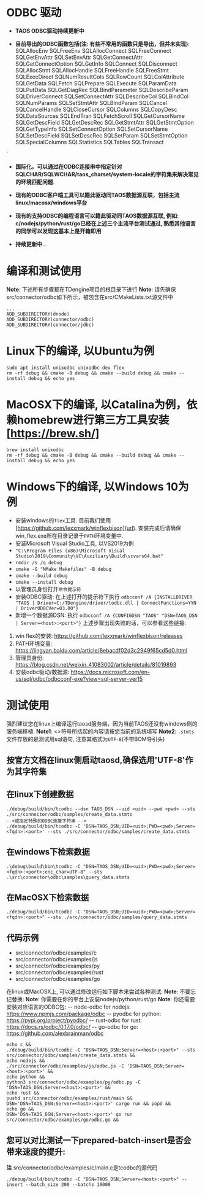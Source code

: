 
# ODBC 驱动 #

- **TAOS ODBC驱动持续更新中**

- **目前导出的ODBC函数包括(注: 有些不常用的函数只是导出，但并未实现)**:
SQLAllocEnv
SQLFreeEnv
SQLAllocConnect
SQLFreeConnect
SQLGetEnvAttr
SQLSetEnvAttr
SQLGetConnectAttr
SQLGetConnectOption
SQLGetInfo
SQLConnect
SQLDisconnect
SQLAllocStmt
SQLAllocHandle
SQLFreeHandle
SQLFreeStmt
SQLExecDirect
SQLNumResultCols
SQLRowCount
SQLColAttribute
SQLGetData
SQLFetch
SQLPrepare
SQLExecute
SQLParamData
SQLPutData
SQLGetDiagRec
SQLBindParameter
SQLDescribeParam
SQLDriverConnect
SQLSetConnectAttr
SQLDescribeCol
SQLBindCol
SQLNumParams
SQLSetStmtAttr
SQLBindParam
SQLCancel
SQLCancelHandle
SQLCloseCursor
SQLColumns
SQLCopyDesc
SQLDataSources
SQLEndTran
SQLFetchScroll
SQLGetCursorName
SQLGetDescField
SQLGetDescRec
SQLGetStmtAttr
SQLGetStmtOption
SQLGetTypeInfo
SQLSetConnectOption
SQLSetCursorName
SQLSetDescField
SQLSetDescRec
SQLSetParam
SQLSetStmtOption
SQLSpecialColumns
SQLStatistics
SQLTables
SQLTransact

`

- **国际化。可以通过在ODBC连接串中指定针对SQLCHAR/SQLWCHAR/taos_charset/system-locale的字符集来解决常见的环境匹配问题**.

- **现有的ODBC客户端工具可以籍此驱动同TAOS数据源互联，包括主流linux/macosx/windows平台**

- **现有的支持ODBC的编程语言可以籍此驱动同TAOS数据源互联, 例如: c/nodejs/python/rust/go已经在上述三个主流平台测试通过, 熟悉其他语言的同学可以发现这基本上是开箱即用**

- **持续更新中**...

# 编译和测试使用
**Note**: 下述所有步骤都在TDengine项目的根目录下进行
**Note**: 请先确保src/connector/odbc如下所示，被包含在src/CMakeLists.txt源文件中
```
...
ADD_SUBDIRECTORY(dnode)
ADD_SUBDIRECTORY(connector/odbc)
ADD_SUBDIRECTORY(connector/jdbc)
```

# Linux下的编译, 以Ubuntu为例
```
sudo apt install unixodbc unixodbc-dev flex
rm -rf debug && cmake -B debug && cmake --build debug && cmake --install debug && echo yes
```
# MacOSX下的编译, 以Catalina为例，依赖homebrew进行第三方工具安装[https://brew.sh/]
```
brew install unixodbc
rm -rf debug && cmake -B debug && cmake --build debug && cmake --install debug && echo yes
```
# Windows下的编译, 以Windows 10为例
- 安装windows的`flex`工具. 目前我们使用[https://github.com/lexxmark/winflexbison](url). 安装完成后请确保win_flex.exe所在目录记录于`PATH`环境变量中.
- 安装Microsoft Visual Studio工具, 以VS2019为例
- `"C:\Program Files (x86)\Microsoft Visual Studio\2019\Community\VC\Auxiliary\Build\vcvars64.bat"`
- `rmdir /s /q debug`
- `cmake -G "NMake Makefiles" -B debug`
- `cmake --build debug`
- `cmake --install debug`
- 以管理员身份打开`命令提示符`
- 安装ODBC驱动: 在上述打开的提示符下执行 `odbcconf /A {INSTALLDRIVER "TAOS | Driver=C:/TDengine/driver/todbc.dll | ConnectFunctions=YYN | DriverODBCVer=03.00"}`
- 新增一个数据源DSN: 执行 `odbcconf /A {CONFIGDSN "TAOS" "DSN=TAOS_DSN | Server=<host>:<port>"}`
上述步骤出现失败的话，可以参看这些链接:
1. win flex的安装: https://github.com/lexxmark/winflexbison/releases
2. PATH环境变量: https://jingyan.baidu.com/article/8ebacdf02d3c2949f65cd5d0.html
3. 管理员身份: https://blog.csdn.net/weixin_41083002/article/details/81019893
4. 安装odbc驱动/数据源: https://docs.microsoft.com/en-us/sql/odbc/odbcconf-exe?view=sql-server-ver15

# 测试使用
强烈建议您在linux上编译运行taosd服务端，因为当前TAOS还没有windows侧的服务端移植.
**Note1**: <>符号所括起的内容请按您当前的系统填写
**Note2**: `.stmts` 文件存放的是测试用sql语句, 注意其格式为`UTF-8`(不带BOM导引头)
## 按官方文档在linux侧启动taosd,确保选用'UTF-8'作为其字符集
## 在linux下创建数据
```
./debug/build/bin/tcodbc --dsn TAOS_DSN --uid <uid> --pwd <pwd> --sts ./src/connector/odbc/samples/create_data.stmts
--<或指定特殊的ODBC连接字符串 -->
./debug/build/bin/tcodbc -C 'DSN=TAOS_DSN;UID=<uid>;PWD=<pwd>;Server=<fqdn>:<port>' --sts ./src/connector/odbc/samples/create_data.stmts
```
## 在windows下检索数据
```
.\debug\build\bin\tcodbc -C "DSN=TAOS_DSN;UID=<uid>;PWD=<pwd>;Server=<fqdn>:<port>;enc_char=UTF-8" --sts .\src\connector\odbc\samples\query_data.stmts
```
## 在MacOSX下检索数据
```
./debug/build/bin/tcodbc -C "DSN=TAOS_DSN;UID=<uid>;PWD=<pwd>;Server=<fqdn>:<port>" --sts ./src/connector/odbc/samples/query_data.stmts
```

## 代码示例
- src/connector/odbc/examples/c
- src/connector/odbc/examples/js
- src/connector/odbc/examples/py
- src/connector/odbc/examples/rust
- src/connector/odbc/examples/go

在linux或MacOSX上, 可以通过修改运行如下脚本来尝试各种测试:
**Note**: 不要忘记替换<host>:<port>
**Note**: 你需要在你的平台上安装nodejs/python/rust/go
**Note**: 你还需要安装对应语言的ODBC包:
-- node-odbc for nodejs: https://www.npmjs.com/package/odbc
-- pyodbc for python:    https://pypi.org/project/pyodbc/
-- rust-odbc for rust:   https://docs.rs/odbc/0.17.0/odbc/
-- go-odbc for go:       https://github.com/alexbrainman/odbc

```
echo c &&
./debug/build/bin/tcodbc -C "DSN=TAOS_DSN;Server=<host>:<port>" --sts src/connector/odbc/samples/create_data.stmts &&
echo nodejs &&
./src/connector/odbc/examples/js/odbc.js -C 'DSN=TAOS_DSN;Server=<host>:<port>' &&
echo python &&
python3 src/connector/odbc/examples/py/odbc.py -C 'DSN=TAOS_DSN;Server=<host>:<port>' &&
echo rust &&
pushd src/connector/odbc/examples/rust/main && DSN='DSN=TAOS_DSN;Server=<host>:<port>' cargo run && popd &&
echo go &&
DSN='DSN=TAOS_DSN;Server=<host>:<port>' go run src/connector/odbc/examples/go/odbc.go &&
```

## 您可以对比测试一下prepared-batch-insert是否会带来速度的提升:
**注** src/connector/odbc/examples/c/main.c是tcodbc的源代码
```
./debug/build/bin/tcodbc -C "DSN=TAOS_DSN;Server=<host>:<port>" --insert --batch_size 200 --batchs 10000
```


